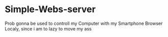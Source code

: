 # Simple-Webs-server
Prob gonna be used to controll my Computer with my Smartphone Browser Localy, since i am to lazy to move my ass
